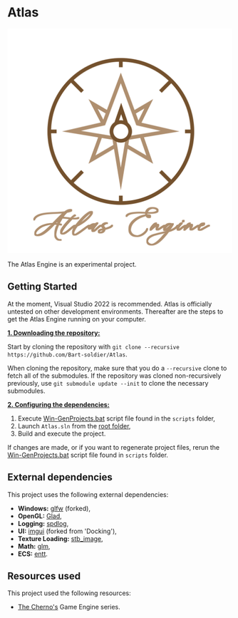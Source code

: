 # Atlas

![Atlas](/Resources/Branding/AtlasLogoName.png?raw=true "Atlas")

The Atlas Engine is an experimental project.

## Getting Started
At the moment, Visual Studio 2022 is recommended. Atlas is officially untested on other development environments. Thereafter are the steps to get the Atlas Engine running on your computer.

<ins>**1. Downloading the repository:**</ins>

Start by cloning the repository with `git clone --recursive https://github.com/Bart-soldier/Atlas`.

When cloning the repository, make sure that you do a `--recursive` clone to fetch all of the submodules. If the repository was cloned non-recursively previously, use `git submodule update --init` to clone the necessary submodules.

<ins>**2. Configuring the dependencies:**</ins>

1. Execute [Win-GenProjects.bat](https://github.com/Bart-soldier/Atlas/blob/main/scripts/Win-GenProjects.bat) script file found in the `scripts` folder,
2. Launch `Atlas.sln` from the [root folder](https://github.com/Bart-soldier/Atlas/blob/main/),
3. Build and execute the project.

If changes are made, or if you want to regenerate project files, rerun the [Win-GenProjects.bat](https://github.com/Bart-soldier/Atlas/blob/main/scripts/Win-GenProjects.bat) script file found in `scripts` folder.

## External dependencies
This project uses the following external dependencies:
- **Windows:** [glfw](https://github.com/Bart-soldier/glfw) (forked),
- **OpenGL:** [Glad](https://glad.dav1d.de/),
- **Logging:** [spdlog](https://github.com/gabime/spdlog),
- **UI:** [imgui](https://github.com/Bart-soldier/imgui) (forked from 'Docking'),
- **Texture Loading:** [stb_image](https://github.com/nothings/stb/tree/master),
- **Math:** [glm](https://github.com/g-truc/glm),
- **ECS:** [entt](https://github.com/skypjack/entt/tree/master).

## Resources used
This project used the following resources:
- [The Cherno's](https://www.youtube.com/@TheCherno) Game Engine series.
